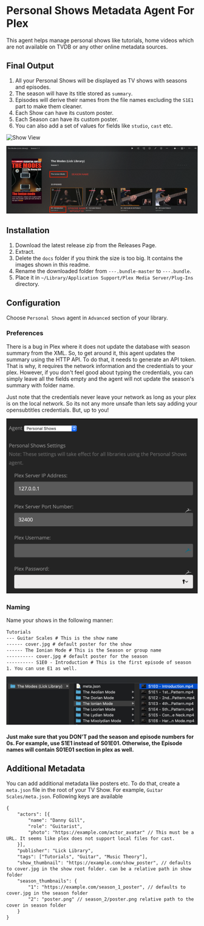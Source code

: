 # Personal Shows Metadata Agent For Plex

This agent helps manage personal shows like tutorials, home videos which are not available on TVDB or any other online metadata sources.

## Final Output

1. All your Personal Shows will be displayed as TV shows with seasons and episodes. 
1. The season will have its title stored as `summary`. 
1. Episodes will derive their names from the file names excluding the `S1E1` part to make them cleaner.
1. Each Show can have its custom poster.
1. Each Season can have its custom poster.
1. You can also add a set of values for fields like `studio`, `cast` etc.

![Show View](docs/show.png)

![Season View](docs/season.png)

## Installation

1. Download the latest release zip from the Releases Page.
1. Extract.
1. Delete the `docs` folder if you think the size is too big. It contains the images shown in this readme.
1. Rename the downloaded folder from `---.bundle-master` to `---.bundle`.
1. Place it in `~/Library/Application Support/Plex Media Server/Plug-Ins` directory.


## Configuration

Choose `Personal Shows` agent in `Advanced` section of your library.

### Preferences

There is a bug in Plex where it does not update the database with season summary from the XML. So, to get around it, this agent updates the summary using the HTTP API. To do that, it needs to generate an API token. That is why, it requires the network information and the credentials to your plex. However, if you don't feel good about typing the credentials, you can simply leave all the fields empty and the agent will not update the season's summary with folder name.

Just note that the credentials never leave your network as long as your plex is on the local network. So its not any more unsafe than lets say adding your opensubtitles credentials. But, up to you!

![Season View](docs/preferences.png)

### Naming

Name your shows in the following manner:

```
Tutorials
--- Guitar Scales # This is the show name
------ cover.jpg # default poster for the show
------ The Ionian Mode # This is the Season or group name
---------- cover.jpg # default poster for the season
---------- S1E0 - Introduction # This is the first episode of season 1. You can use E1 as well.
```
![Directory View](docs/directory.png)

#### Just make sure that you DON'T pad the season and episode numbers for 0s. For example, use S1E1 instead of S01E01. Otherwise, the Episode names will contain S01E01 section in plex as well.


## Additional Metadata

You can add additional metadata like posters etc. To do that, create a `meta.json` file in the root of your TV Show. For example, `Guitar Scales/meta.json`. Following keys are available

```
{
    "actors": [{
        "name": "Danny Gill",
        "role": "Guitarist",
        "photo": "https://example.com/actor_avatar" // This must be a URL. It seems like plex does not support local files for cast.
    }],
    "publisher": "Lick Library",
    "tags": ["Tutorials", "Guitar", "Music Theory"],
    "show_thumbnail": "https://example.com/show_poster", // defaults to cover.jpg in the show root folder. can be a relative path in show folder
    "season_thumbnails": {
        "1": "https://example.com/season_1_poster", // defaults to cover.jpg in the season folder
        "2": "poster.png" // season_2/poster.png relative path to the cover in season folder
    }
}
```

